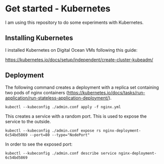 # Get started - Kubernetes

I am using this repository to do some experiments with Kubernetes.

## Installing Kubernetes

I installed Kubernetes on Digital Ocean VMs following this guide:

https://kubernetes.io/docs/setup/independent/create-cluster-kubeadm/

## Deployment

The following command creates a deployment with a replica set containing two pods of nginx containers (https://kubernetes.io/docs/tasks/run-application/run-stateless-application-deployment/).
```shell
kubectl --kubeconfig ./admin.conf apply -f nginx.yml
```

This creates a service with a random port. This is used to expose the service to the outside.
```shell
kubectl --kubeconfig ./admin.conf expose rs nginx-deployment-6c54bd5869 --port=80 --type="NodePort"
```

In order to see the exposed port:
```shell
kubectl --kubeconfig ./admin.conf describe service nginx-deployment-6c54bd5869
```
